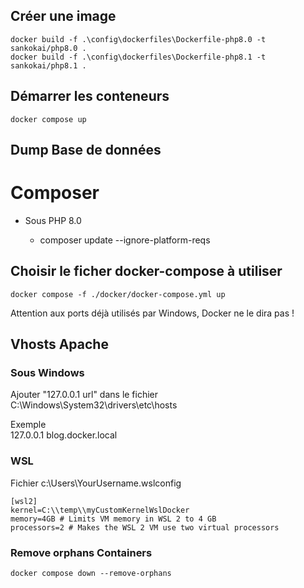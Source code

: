 ## Créer une image

    docker build -f .\config\dockerfiles\Dockerfile-php8.0 -t sankokai/php8.0 .
    docker build -f .\config\dockerfiles\Dockerfile-php8.1 -t sankokai/php8.1 .

## Démarrer les conteneurs

    docker compose up

## Dump Base de données

# Composer

- Sous PHP 8.0  

    - composer update --ignore-platform-reqs

## Choisir le ficher docker-compose à utiliser
    
    docker compose -f ./docker/docker-compose.yml up

Attention aux ports déjà utilisés par Windows, Docker ne le dira pas !  

## Vhosts Apache

### Sous Windows  
Ajouter "127.0.0.1       url" dans le fichier C:\Windows\System32\drivers\etc\hosts  

Exemple  
127.0.0.1   blog.docker.local  


### WSL

Fichier c:\Users\YourUsername\.wslconfig 

    [wsl2]  
    kernel=C:\\temp\\myCustomKernelWslDocker  
    memory=4GB # Limits VM memory in WSL 2 to 4 GB  
    processors=2 # Makes the WSL 2 VM use two virtual processors

### Remove orphans Containers
    docker compose down --remove-orphans
